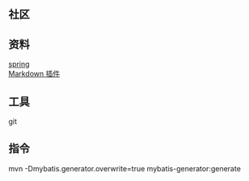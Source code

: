 ## 社区

## 资料
[spring](https://docs.spring.io/spring/docs/5.0.3.RELEASE/spring-framework-reference/web.html)  
[Markdown 插件](https://pandao.github.io/editor.md/)

## 工具
git

## 指令
mvn -Dmybatis.generator.overwrite=true mybatis-generator:generate